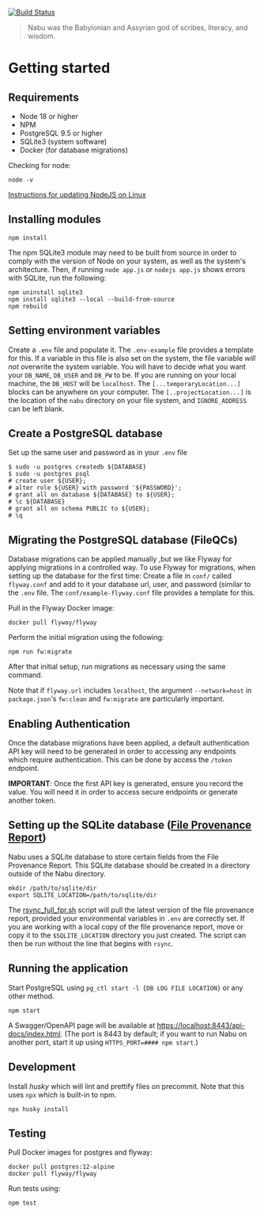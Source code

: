 [![Build Status](https://travis-ci.org/oicr-gsi/nabu.svg)](https://travis-ci.org/oicr-gsi/nabu)

> Nabu was the Babylonian and Assyrian god of scribes, literacy, and wisdom.

# Getting started

## Requirements
  * Node 18 or higher
  * NPM
  * PostgreSQL 9.5 or higher
  * SQLite3 (system software)
  * Docker (for database migrations)

Checking for node:

    node -v

[Instructions for updating NodeJS on Linux](https://codewithintent.com/how-to-install-update-and-remove-node-js-from-linux-or-ubuntu/)

## Installing modules

    npm install


The npm SQLite3 module may need to be built from source in order to comply with the version of Node on your system, as well as the system's architecture. Then, if running `node app.js` or `nodejs app.js` shows errors with SQLite, run the following:

    npm uninstall sqlite3
    npm install sqlite3 --local --build-from-source
    npm rebuild
    



## Setting environment variables
Create a `.env` file and populate it. The `.env-example` file provides a template for this.
If a variable in this file is also set on the system, the file variable _will not_ overwrite the system variable.
You will have to decide what you want your `DB_NAME`, `DB_USER` and `DB_PW` to be. 
If you are running on your local machine, the `DB_HOST` will be `localhost`.
The `[...temporaryLocation...]` blocks can be anywhere on your computer.
The `[..projectLocation...]` is the location of the `nabu` directory on your file system, and `IGNORE_ADDRESS` can be left blank.

## Create a PostgreSQL database
Set up the same user and password as in your `.env` file

    $ sudo -u postgres createdb ${DATABASE}
    $ sudo -u postgres psql
    # create user ${USER};
    # alter role ${USER} with password '${PASSWORD}';
    # grant all on database ${DATABASE} to ${USER};
    # \c ${DATABASE}
    # grant all on schema PUBLIC to ${USER};
    # \q


## Migrating the PostgreSQL database (FileQCs)

Database migrations can be applied manually ,but we like Flyway for applying migrations in a controlled way. To
use Flyway for migrations, when setting up the database for the first time:
Create a file in `conf/` called `flyway.conf` and add to it your database url, user, and password (similar to the `.env` file. The `conf/example-flyway.conf` file provides a template for this.

Pull in the Flyway Docker image:

    docker pull flyway/flyway

Perform the initial migration using the following:

    npm run fw:migrate


After that initial setup, run migrations as necessary using the same command.

Note that if `flyway.url` includes `localhost`, the argument `--network=host` in `package.json`'s `fw:clean` and `fw:migrate` are particularly important.

## Enabling Authentication

Once the database migrations have been applied, a default authentication API key will need to be generated in order to accessing any endpoints which require authentication. This can be done by access the `/token` endpoint.

__IMPORTANT__: Once the first API key is generated, ensure you record the value. You will need it in order to access secure endpoints or generate another token. 

## Setting up the SQLite database ([File Provenance Report](https://github.com/oicr-gsi/provenance))
Nabu uses a SQLite database to store certain fields from the File Provenance Report. This SQLite database should be created in a directory outside of the Nabu directory.


    mkdir /path/to/sqlite/dir
    export SQLITE_LOCATION=/path/to/sqlite/dir


The [rsync_full_fpr.sh](components/fpr/rsync_full_fpr.sh) script will pull the latest version of the file provenance report, provided your environmental variables in `.env` are correctly set. If you are working with a local copy of the file provenance report, move or copy it to the `$SQLITE_LOCATION` directory you just created. The script can then be run without the line that begins with `rsync`. 

## Running the application
Start PostgreSQL using `pg_ctl start -l {DB LOG FILE LOCATION}` or any other method.

    npm start


A Swagger/OpenAPI page will be available at <https://localhost:8443/api-docs/index.html>. (The port is 8443 by default; if you want to run Nabu on another port, start it up using `HTTPS_PORT=#### npm start`.)

## Development

Install _husky_ which will lint and prettify files on precommit. Note that this uses `npx` which is built-in to npm.

    npx husky install


## Testing

Pull Docker images for postgres and flyway:

    docker pull postgres:12-alpine
    docker pull flyway/flyway


Run tests using:

    npm test

